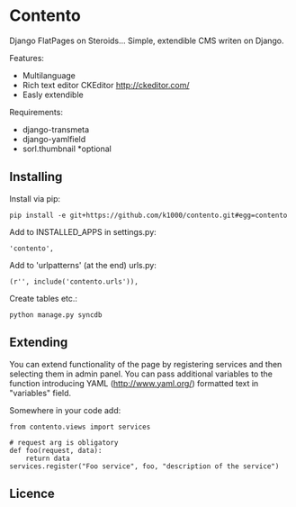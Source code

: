 Contento
========
Django FlatPages on Steroids...
Simple, extendible CMS writen on Django. 

Features:
* Multilanguage
* Rich text editor CKEditor http://ckeditor.com/
* Easly extendible

Requirements:
* django-transmeta 
* django-yamlfield
* sorl.thumbnail *optional

Installing
----------
Install via pip:

    pip install -e git+https://github.com/k1000/contento.git#egg=contento

Add to INSTALLED_APPS in settings.py:
    
    'contento',

Add to 'urlpatterns' (at the end) urls.py:
    
    (r'', include('contento.urls')),
    
Create tables etc.:

    python manage.py syncdb

Extending
---------
You can extend functionality of the page by registering services and then selecting them in admin panel.
You can pass additional variables to the function introducing YAML (http://www.yaml.org/) formatted text in "variables" field.

Somewhere in your code add:

    from contento.views import services
    
    # request arg is obligatory
    def foo(request, data):
        return data
    services.register("Foo service", foo, "description of the service")

Licence
-------
